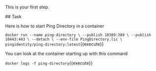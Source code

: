 This is your first step.

## Task

Here is how to start Ping Directory in a container

`docker run --name ping-directory \
           --publish 10389:389 \
           --publish 10443:443 \
           --detach \
           --env-file PingDirectory.lic \
           pingidentity/ping-directory:latest`{{execute}}

You can look at the container starting up with this command

`docker logs -f ping-directory`{{execute}}         

